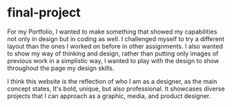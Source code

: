 # final-project

For my Portfolio, I wanted to make something that showed my capabilities not only in design but in coding as well. I challenged myself to try a different layout than the ones I worked on before in other assignments. I also wanted to show my way of thinking and design, rather than putting only images of previous work in a simplistic way, I wanted to play with the design to show throughout the page my design skills.

I think this website is the reflection of who I am as a designer, as the main concept states, It's bold, unique, but also professional. It showcases diverse projects that I can approach as a graphic, media, and product designer.